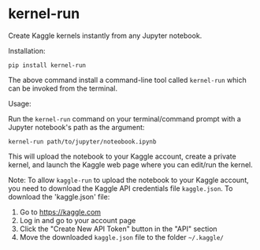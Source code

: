 # kernel-run

Create Kaggle kernels instantly from any Jupyter notebook.

Installation:

```
pip install kernel-run
```

The above command install a command-line tool called `kernel-run` which can be invoked from the terminal.

Usage:

Run the `kernel-run` command on your terminal/command prompt with a Jupyter notebook's path as the argument:

```
kernel-run path/to/jupyter/noteobook.ipynb
```

This will upload the notebook to your Kaggle account, create a private kernel, and launch the Kaggle web page where you can edit/run the kernel.

Note: To allow `kaggle-run` to upload the notebook to your Kaggle account, you need to download the Kaggle API credentials file `kaggle.json`. To download the 'kaggle.json' file:

1. Go to https://kaggle.com
2. Log in and go to your account page
3. Click the "Create New API Token" button in the "API" section
4. Move the downloaded `kaggle.json` file to the folder `~/.kaggle/`
